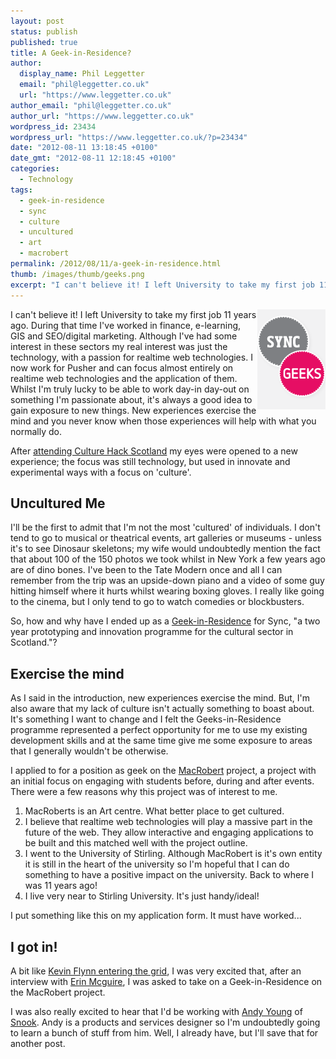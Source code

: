 ```yaml
---
layout: post
status: publish
published: true
title: A Geek-in-Residence?
author:
  display_name: Phil Leggetter
  email: "phil@leggetter.co.uk"
  url: "https://www.leggetter.co.uk"
author_email: "phil@leggetter.co.uk"
author_url: "https://www.leggetter.co.uk"
wordpress_id: 23434
wordpress_url: "https://www.leggetter.co.uk/?p=23434"
date: "2012-08-11 13:18:45 +0100"
date_gmt: "2012-08-11 12:18:45 +0100"
categories:
  - Technology
tags:
  - geek-in-residence
  - sync
  - culture
  - uncultured
  - art
  - macrobert
permalink: /2012/08/11/a-geek-in-residence.html
thumb: /images/thumb/geeks.png
excerpt: "I can't believe it! I left University to take my first job 11 years ago. During that time I've worked in finance, e-learning, GIS and SEO/digital marketing. Although I've had some interest in these sectors my real interest was just the technology, with a passion for realtime web technologies. I now work for Pusher and can focus almost entirely on realtime web technologies and the application of them. Whilst I'm truly lucky to be able to work day-in day-out on something I'm passionate about, it's always a good idea to gain exposure to new things. New experiences exercise the mind and you never know when those experiences will help with what you normally do."
---
```


<p><img src="/images/thumb/geeks.png" alt="Geeks" align="right" /></p>
<p>I can't believe it! I left University to take my first job 11 years ago. During that time I've worked in finance, e-learning, GIS and SEO/digital marketing. Although I've had some interest in these sectors my real interest was just the technology, with a passion for realtime web technologies. I now work for Pusher and can focus almost entirely on realtime web technologies and the application of them. Whilst I'm truly lucky to be able to work day-in day-out on something I'm passionate about, it's always a good idea to gain exposure to new things. New experiences exercise the mind and you never know when those experiences will help with what you normally do.</p>
<p>After <a href="http://blog.pusher.com/2012/5/3/shakey-has-it-all-realtime-mobile-browser-and-user-audience-engagement">attending Culture Hack Scotland</a> my eyes were opened to a new experience; the focus was still technology, but used in innovate and experimental ways with a focus on 'culture'.</p>
<h2>Uncultured Me</h2>
<p>I'll be the first to admit that I'm not the most 'cultured' of individuals. I don't tend to go to musical or theatrical events, art galleries or museums - unless it's to see Dinosaur skeletons; my wife would undoubtedly mention the fact that about 100 of the 150 photos we took whilst in New York a few years ago are of dino bones. I've been to the Tate Modern once and all I can remember from the trip was an upside-down piano and a video of some guy hitting himself where it hurts whilst wearing boxing gloves. I really like going to the cinema, but I only tend to go to watch comedies or blockbusters.</p>
<p>So, how and why have I ended up as a <a href="http://www.welcometosync.com/geeks/">Geek-in-Residence</a> for Sync, "a two year prototyping and innovation programme for the cultural sector in Scotland."?</p>
<h2>Exercise the mind</h2>
<p>As I said in the introduction, new experiences exercise the mind. But, I'm also aware that my lack of culture isn't actually something to boast about. It's something I want to change and I felt the Geeks-in-Residence programme represented a perfect opportunity for me to use my existing development skills and at the same time give me some exposure to areas that I generally wouldn't be otherwise.</p>
<p>I applied to for a position as geek on the <a href="http://macrobert.org">MacRobert</a> project, a project with an initial focus on engaging with students before, during and after events. There were a few reasons why this project was of interest to me.</p>
<ol>
<li>MacRoberts is an Art centre. What better place to get cultured.</li>
<li>I believe that realtime web technologies will play a massive part in the future of the web. They allow interactive and engaging applications to be built and this matched well with the project outline.</li>
<li>I went to the University of Stirling. Although MacRobert is it's own entity it is still in the heart of the university so I'm hopeful that I can do something to have a positive impact on the university. Back to where I was 11 years ago!</li>
<li>I live very near to Stirling University. It's just handy/ideal!</li>
</ol>
<p>I put something like this on my application form. It must have worked...</p>
<h2>I got in!</h2>
<p>A bit like <a href="http://www.youtube.com/watch?v=aQj_tcQ2Ey8">Kevin Flynn entering the grid</a>, I was very excited that, after an interview with <a href="http://twitter.com/beyongolia">Erin Mcguire</a>, I was asked to take on a Geek-in-Residence on the MacRobert project.</p>
<p>I was also really excited to hear that I'd be working with <a href="http://andyyoungdesign.wordpress.com/">Andy Young</a> of <a href="http://wearesnook.com/snook/">Snook</a>. Andy is a products and services designer so I'm undoubtedly going to learn a bunch of stuff from him. Well, I already have, but I'll save that for another post.</p>
